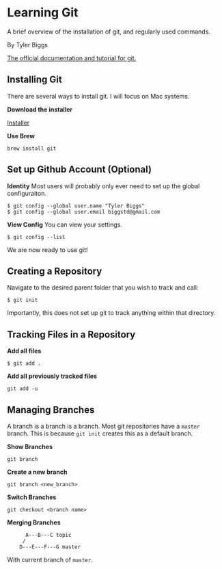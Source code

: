 Learning Git
============

A brief overview of the installation of git, and regularly used commands.

By Tyler Biggs

[The official documentation and tutorial for git.](https://git-scm.com/docs/gittutorial)


Installing Git
--------------

There are several ways to install git. I will focus on Mac systems.

**Download the installer**

[Installer](http://sourceforge.net/projects/git-osx-installer/)

**Use Brew**

```
brew install git
```


Set up Github Account (Optional)
--------------------------------

**Identity** Most users will probably only ever need to set up the global configuraiton.

```
$ git config --global user.name "Tyler Biggs"
$ git config --global user.email biggstd@gmail.com
```


**View Config** You can view your settings.

```
$ git config --list
```

We are now ready to use git!


Creating a Repository
---------------------

Navigate to the desired parent folder that you wish to track and call:

```
$ git init
```

Importantly, this does not set up git to track anything within that directory.


Tracking Files in a Repository
------------------------------

**Add all files**
```
$ git add .
```

**Add all previously tracked files**
```
git add -u
```


Managing Branches
-----------------

A branch is a branch is a branch. Most git repositories have a `master` branch. This is
because `git init` creates this as a default branch.

**Show Branches**
```
git branch
```

**Create a new branch**
```
git branch <new_branch>
```

**Switch Branches**
```
git checkout <branch name>
```


**Merging Branches**
```
	  A---B---C topic
	 /
    D---E---F---G master
```

With current branch of `master`.



